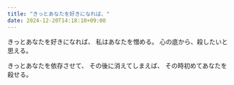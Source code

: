 ```yaml
---
title: "きっとあなたを好きになれば、"
date: 2024-12-20T14:18:10+09:00
---
```

きっとあなたを好きになれば、
私はあなたを憎める。
心の底から、殺したいと思える。

きっとあなたを依存させて、
その後に消えてしまえば、
その時初めてあなたを殺せる。
